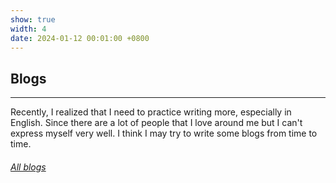 ```yaml
---
show: true
width: 4
date: 2024-01-12 00:01:00 +0800
---
```

<div class="p-4">
    <h2>Blogs</h2>
    <hr />
    <p>
        Recently, I realized that I need to practice writing more, especially in English. Since there are a lot of people that I love around me but I can't express myself very well. I think I may try to write some blogs from time to time.
    </p>
    <h6 class="d-block p-3 mt-0 text-right">
        <a href="blogs.html">All blogs <i class="fas fa-angle-double-right"></i></a>
    </h6>
</div>
